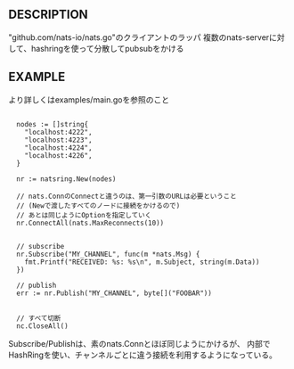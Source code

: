 
## DESCRIPTION

"github.com/nats-io/nats.go"のクライアントのラッパ
複数のnats-serverに対して、hashringを使って分散してpubsubをかける

## EXAMPLE

より詳しくはexamples/main.goを参照のこと

```golang

  nodes := []string{
    "localhost:4222",
    "localhost:4223",
    "localhost:4224",
    "localhost:4226",
  }

  nr := natsring.New(nodes)

  // nats.ConnのConnectと違うのは、第一引数のURLは必要ということ
  // (Newで渡したすべてのノードに接続をかけるので)
  // あとは同じようにOptionを指定していく
  nr.ConnectAll(nats.MaxReconnects(10))


  // subscribe
  nr.Subscribe("MY_CHANNEL", func(m *nats.Msg) {
    fmt.Printf("RECEIVED: %s: %s\n", m.Subject, string(m.Data))
  })

  // publish
  err := nr.Publish("MY_CHANNEL", byte[]("FOOBAR"))


  // すべて切断
  nc.CloseAll()

```

Subscribe/Publishは、素のnats.Connとほぼ同じようにかけるが、
内部でHashRingを使い、チャンネルごとに違う接続を利用するようになっている。
